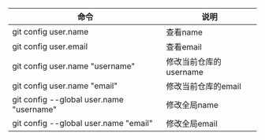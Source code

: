 
| 命令 | 说明 |
| --- | --- |
| git config user.name | 查看name |
| git config user.email | 查看email |
| git config user.name "username" | 修改当前仓库的username |
| git config user.name "email" | 修改当前仓库的email |
| git config --global user.name "username" | 修改全局name |
| git config --global user.name "email" | 修改全局email |